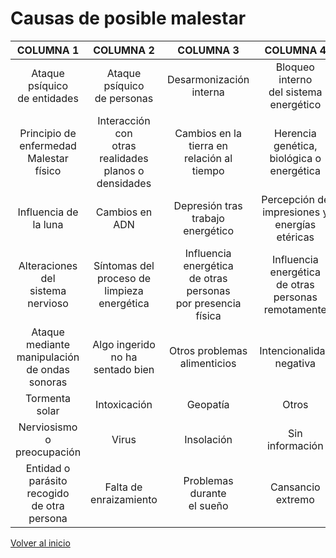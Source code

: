 # Causas de posible malestar

|                       COLUMNA 1                      |                          COLUMNA 2                         |                              COLUMNA 3                             |                         COLUMNA 4                         |
|:----------------------------------------------------:|:----------------------------------------------------------:|:------------------------------------------------------------------:|:---------------------------------------------------------:|
|            Ataque psíquico<br>de entidades           |               Ataque psíquico<br>de personas               |                     Desarmonización<br>interna                     |        Bloqueo interno<br>del sistema<br>energético       |
|      Principio de enfermedad<br>Malestar físico      | Interacción con<br>otras realidades<br>planos o densidades |          Cambios en la <br>tierra en<br>relación al tiempo         |        Herencia genética,<br>biológica o energética       |
|                 Influencia de la luna                |                       Cambios en ADN                       |                Depresión tras <br>trabajo energético               |    Percepción de<br>impresiones y <br>energías etéricas   |
|       Alteraciones del <br>sistema<br>nervioso       |     Síntomas del<br>proceso de <br>limpieza energética     | Influencia energética<br>de otras personas<br>por presencia física | Influencia energética<br>de otras personas<br>remotamente |
| Ataque mediante <br>manipulación de ondas<br>sonoras |             Algo ingerido<br>no ha sentado bien            |                   Otros problemas<br>alimenticios                  |                Intencionalidad<br>negativa                |
|                    Tormenta solar                    |                        Intoxicación                        |                              Geopatía                              |                           Otros                           |
|            Nerviosismo <br>o preocupación            |                            Virus                           |                             Insolación                             |                      Sin información                      |
|  Entidad o parásito <br>recogido<br>de otra persona  |                 Falta de <br>enraizamiento                 |                    Problemas durante<br>el sueño                   |                     Cansancio extremo                     |

[Volver al inicio](../index.md)
